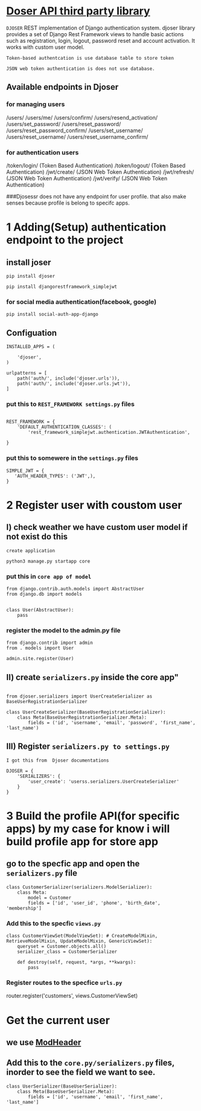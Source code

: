 # [Doser API third party library](https://djoser.readthedocs.io/en/latest/getting_started.html)
`DJOSER` REST implementation of Django authentication system. djoser library provides a set of Django Rest Framework views to handle basic actions such as registration, login, logout, password reset and account activation. It works with custom user model.

`Token-based authentcation is use database table to store token`

`JSON web token authentication is does not use database.`

## Available endpoints in Djoser

### for managing users
/users/
/users/me/
/users/confirm/
/users/resend_activation/
/users/set_password/
/users/reset_password/
/users/reset_password_confirm/
/users/set_username/
/users/reset_username/
/users/reset_username_confirm/

### for authentication users
/token/login/ (Token Based Authentication)
/token/logout/ (Token Based Authentication)
/jwt/create/ (JSON Web Token Authentication)
/jwt/refresh/ (JSON Web Token Authentication)
/jwt/verify/ (JSON Web Token Authentication)

###Djosessr does not have any endpoint for user profile. that also make senses because profile is belong to specifc apps.
 # 1 Adding(Setup) authentication endpoint to the project

## install joser
```
pip install djoser
```

```
pip install djangorestframework_simplejwt

```

### for social media authentication(facebook, google)

```
pip install social-auth-app-django
```


## Configuation

```
INSTALLED_APPS = (

    'djoser',
)
```

```
urlpatterns = [
    path('auth/', include('djoser.urls')),
    path('auth/', include('djoser.urls.jwt')),
]
```
### put this to `REST_FRAMEWORK settings.py` files
```

REST_FRAMEWORK = {
    'DEFAULT_AUTHENTICATION_CLASSES': (
        'rest_framework_simplejwt.authentication.JWTAuthentication',
    
}
```
### put this to  somewere in the `settings.py` files

```
SIMPLE_JWT = {
   'AUTH_HEADER_TYPES': ('JWT',),
}
```


# 2 Register user with coustom user 

## I) check weather we have custom user model if not exist do this

`create application`
```
python3 manage.py startapp core
```
### put this in `core app of model` 
```
from django.contrib.auth.models import AbstractUser
from django.db import models


class User(AbstractUser):
    pass
```

### register the model to the admin.py file

```
from django.contrib import admin
from . models import User

admin.site.register(User)
```
## II) create `serializers.py` inside the core app"

```

from djoser.serializers import UserCreateSerializer as BaseUserRegistrationSerializer

class UserCreateSerializer(BaseUserRegistrationSerializer):
    class Meta(BaseUserRegistrationSerializer.Meta):
        fields = ('id', 'username', 'email', 'password', 'first_name', 'last_name')

```

## III) Register `serializers.py to settings.py`
 `I got this from  Djoser documentations`
```
DJOSER = {
    'SERIALIZERS': {
        'user_create': 'userss.serializers.UserCreateSerializer'
    }
}
```

# 3 Build the profile API(for specific apps) by my case for know i will build profile app for store app

## go to the specfic app and open the `serializers.py` file

```
class CustomerSerializer(serializers.ModelSerializer):
    class Meta:
        model = Customer
        fields = ['id', 'user_id', 'phone', 'birth_date', 'membership']
```

### Add this to the specfic `views.py`

```
class CustomerViewSet(ModelViewSet): # CreateModelMixin, RetrieveModelMixin, UpdateModelMixin, GenericViewSet):
    queryset = Customer.objects.all()
    serializer_class = CustomerSerializer

    def destroy(self, request, *args, **kwargs):
        pass 
```

###  Register routes to the specfice `urls.py`
router.register('customers', views.CustomerViewSet)

# Get the current user
## we use [ModHeader](https://chrome.google.com/webstore/detail/modheader/idgpnmonknjnojddfkpgkljpfnnfcklj?hl=en)

## Add this to the `core.py/serializers.py` files, inorder to see the field we want to see.

```
class UserSerializer(BaseUserSerializer):
    class Meta(BaseUserSerializer.Meta):
        fields = ['id', 'username', 'email', 'first_name', 'last_name']   

```